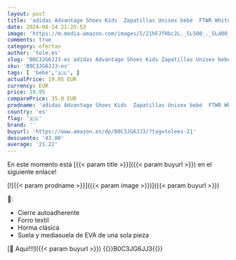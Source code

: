 ```yaml
---
layout: post
title: 'adidas Advantage Shoes Kids  Zapatillas Unisex bebé  FTWR White/FTWR White/Green  25 EU'
date: 2024-08-14 21:25:53
image: 'https://m.media-amazon.com/images/I/21hFJfHbc2L._SL500_._SL400_.jpg'
comments: true
category: ofertas
author: 'tole.es'
slug: 'B0C3JG6JJ3-es adidas Advantage Shoes Kids Zapatillas Unisex bebé FTWR...'
sku: 'B0C3JG6JJ3-es'
tags: [ 'bebé','🇪🇸', ]
actualPrice: 19.95 EUR
currency: EUR
price: 19.95
comparePrice: 35.0 EUR
prodname: 'adidas Advantage Shoes Kids  Zapatillas Unisex bebé  FTWR White/FTWR White/Green  25 EU'
country: 'es'
flag: '🇪🇸'
brand: ''
buyurl: 'https://www.amazon.es/dp/B0C3JG6JJ3/?tag=tolees-21'
descuento: '43.00'
average: '21.22'
---
```


En este momento está [{{< param title >}}]({{< param buyurl >}}) en el siguiente enlace!

[![{{< param prodname >}}]({{< param image >}})]({{< param buyurl >}})

🔎:

- Cierre autoadherente
- Forro textil
- Horma clásica
- Suela y mediasuela de EVA de una sola pieza

[🛒 Aquí!!!]({{< param buyurl >}})
{{<world>}}B0C3JG6JJ3{{</world>}}
